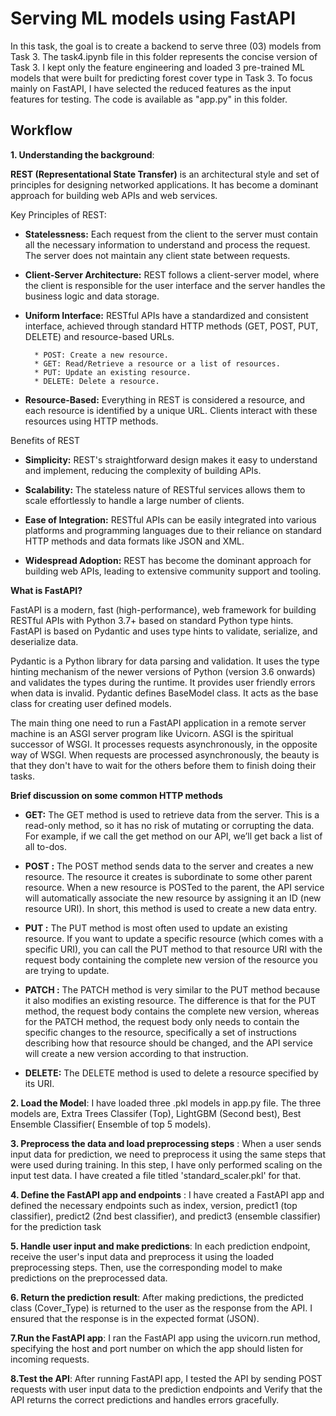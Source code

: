 # Serving ML models using FastAPI 

In this task, the goal is to create a backend to serve three (03) models from Task 3. The task4.ipynb file in this folder represents the concise version of Task 3. I kept only the feature engineering and loaded 3 pre-trained ML models that were built for predicting forest cover type in Task 3. To focus mainly on FastAPI, I have selected the reduced features as the input features for testing. The code is available as "app.py" in this folder.

## Workflow

**1. Understanding the background**:

**REST (Representational State Transfer)** is an architectural style and set of principles for designing networked applications. It  has become a dominant approach for building web APIs and web services.

Key Principles of REST:

- **Statelessness:** Each request from the client to the server must contain all the necessary information to understand and process the request. The server does not maintain any client state between requests.

- **Client-Server Architecture:** REST follows a client-server model, where the client is responsible for the user interface and the server handles the business logic and data storage.

- **Uniform Interface:** RESTful APIs have a standardized and consistent interface, achieved through standard HTTP methods (GET, POST, PUT, DELETE) and resource-based URLs.

        * POST: Create a new resource.
        * GET: Read/Retrieve a resource or a list of resources. 
        * PUT: Update an existing resource.
        * DELETE: Delete a resource.

- **Resource-Based:** Everything in REST is considered a resource, and each resource is identified by a unique URL. Clients interact with these resources using HTTP methods.

Benefits of REST

- **Simplicity:** REST's straightforward design makes it easy to understand and implement, reducing the complexity of building APIs.

- **Scalability:** The stateless nature of RESTful services allows them to scale effortlessly to handle a large number of clients.

- **Ease of Integration:** RESTful APIs can be easily integrated into various platforms and programming languages due to their reliance on standard HTTP methods and data formats like JSON and XML.

- **Widespread Adoption:** REST has become the dominant approach for building web APIs, leading to extensive community support and tooling.

**What is FastAPI?**

FastAPI is a modern, fast (high-performance), web framework for building RESTful APIs with Python 3.7+ based on standard Python type hints. FastAPI is based on Pydantic and uses type hints to validate, serialize, and deserialize data.

Pydantic is a Python library for data parsing and validation. It uses the type hinting mechanism of the newer versions of Python (version 3.6 onwards) and validates the types during the runtime.  It provides user friendly errors when data is invalid. Pydantic defines BaseModel class. It acts as the base class for creating user defined models. 

The main thing one need to run a FastAPI application in a remote server machine is an ASGI server program like Uvicorn. ASGI is the spiritual successor of WSGI. It processes requests asynchronously, in the opposite way of WSGI. When requests are processed asynchronously, the beauty is that they don't have to wait for the others before them to finish doing their tasks.

**Brief discussion on some common HTTP methods**

- **GET:** The GET method is used to retrieve data from the server. This is a read-only method, so it has no risk of mutating or corrupting the data. For example, if we call the get method on our API, we’ll get back a list of all to-dos.

- **POST :** The POST method sends data to the server and creates a new resource. The resource it creates is subordinate to some other parent resource. When a new resource is POSTed to the parent, the API service will automatically associate the new resource by assigning it an ID (new resource URI). In short, this method is used to create a new data entry.

- **PUT :** The PUT method is most often used to update an existing resource. If you want to update a specific resource (which comes with a specific URI), you can call the PUT method to that resource URI with the request body containing the complete new version of the resource you are trying to update.

- **PATCH :** The PATCH method is very similar to the PUT method because it also modifies an existing resource. The difference is that for the PUT method, the request body contains the complete new version, whereas for the PATCH method, the request body only needs to contain the specific changes to the resource, specifically a set of instructions describing how that resource should be changed, and the API service will create a new version according to that instruction.

- **DELETE:** The DELETE method is used to delete a resource specified by its URI.

**2. Load the Model**: I have loaded three .pkl models in app.py file. The three models are, Extra Trees Classifer (Top), LightGBM (Second best), Best Ensemble Classifier( Ensemble of top 5 models).

**3. Preprocess the data and load preprocessing steps** : When a user sends input data for prediction, we need to preprocess it using the same steps that were used during training. In this step, I have only performed scaling on the input test data. I have created a file titled 'standard_scaler.pkl' for that.

**4. Define the FastAPI app and endpoints** : I have created a FastAPI app and defined the necessary endpoints such as index, version, predict1 (top classifier), predict2 (2nd best classifier), and predict3 (ensemble classifier) for the prediction task

**5. Handle user input and make predictions**: In each prediction endpoint, receive the user's input data and preprocess it using the loaded preprocessing steps. Then, use the corresponding model to make predictions on the preprocessed data.

**6. Return the prediction result**: After making predictions, the predicted class (Cover_Type) is returned to the user as the response from the API. I ensured that the response is in the expected format (JSON).

**7.Run the FastAPI app**: I ran the FastAPI app using the uvicorn.run method, specifying the host and port number on which the app should listen for incoming requests.

**8.Test the API**: After running FastAPI app, I tested the API by sending POST requests with user input data to the prediction endpoints and Verify that the API returns the correct predictions and handles errors gracefully.

